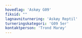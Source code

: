 ```yaml
---
hovedlag: 'Askøy G09'
fiksid: ""
lagnavniturnering: 'Askøy Reptil'
turneringskategori: 'G09 5er'
kontaktperson: 'Trond Marøy'
---
```

